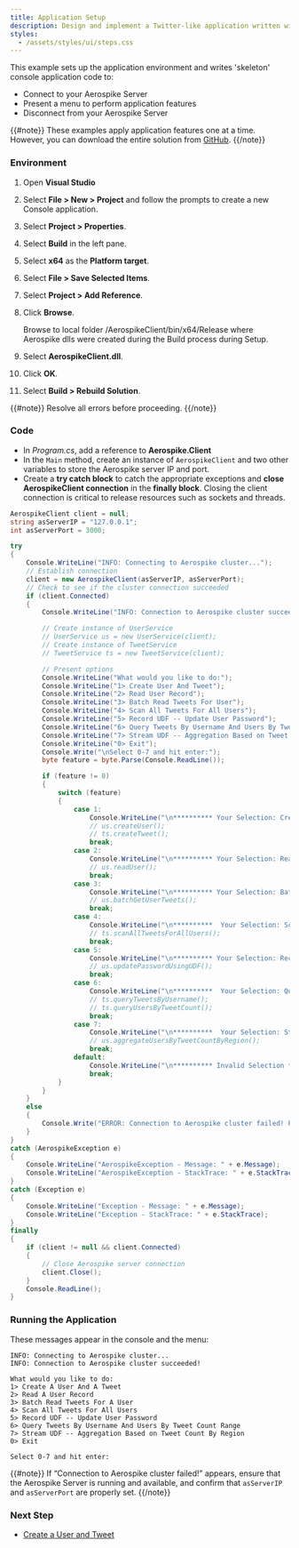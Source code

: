 ```yaml
---
title: Application Setup
description: Design and implement a Twitter-like application written with Aerospike as the only database.
styles:
  - /assets/styles/ui/steps.css
---
```


This example sets up the application environment and writes 'skeleton' console application code to:

- Connect to your Aerospike Server
- Present a menu to perform application features
- Disconnect from your Aerospike Server

{{#note}}
These examples apply application features one at a time. However, you can download the entire solution from [GitHub](https://github.com/aerospike/aerospike-sample-applications).
{{/note}}

### Environment

1. Open **Visual Studio**
1. Select **File > New > Project** and follow the prompts to create a new Console application. 
1. Select **Project > Properties**.
1. Select **Build** in the left pane. 
1. Select **x64** as the **Platform target**.
1. Select **File > Save Selected Items**.
1. Select **Project > Add Reference**.
1. Click **Browse**.

	Browse to local folder /AerospikeClient/bin/x64/Release where Aerospike dlls were created during the Build process during Setup.
1. Select **AerospikeClient.dll**.
1. Click **OK**.
1. Select **Build > Rebuild Solution**.

{{#note}}
Resolve all errors before proceeding.
{{/note}}

### Code

- In _Program.cs_, add a reference to **Aerospike.Client**
- In the `Main` method, create an instance of `AerospikeClient` and two other variables to store the Aerospike server IP and port.
- Create a **try catch block** to catch the appropriate exceptions and **close AerospikeClient connection** in the **finally block**. 
	Closing the client connection is critical to release resources such as sockets and threads.

```cs
AerospikeClient client = null;
string asServerIP = "127.0.0.1";
int asServerPort = 3000;

try
{
    Console.WriteLine("INFO: Connecting to Aerospike cluster...");
    // Establish connection
    client = new AerospikeClient(asServerIP, asServerPort);
    // Check to see if the cluster connection succeeded
    if (client.Connected)
    {
        Console.WriteLine("INFO: Connection to Aerospike cluster succeeded!\n");        

        // Create instance of UserService
        // UserService us = new UserService(client);
        // Create instance of TweetService
        // TweetService ts = new TweetService(client);

        // Present options
        Console.WriteLine("What would you like to do:");
        Console.WriteLine("1> Create User And Tweet");
        Console.WriteLine("2> Read User Record");
        Console.WriteLine("3> Batch Read Tweets For User");
        Console.WriteLine("4> Scan All Tweets For All Users");
        Console.WriteLine("5> Record UDF -- Update User Password");
        Console.WriteLine("6> Query Tweets By Username And Users By Tweet Count Range");
        Console.WriteLine("7> Stream UDF -- Aggregation Based on Tweet Count By Region");
        Console.WriteLine("0> Exit");
        Console.Write("\nSelect 0-7 and hit enter:");
        byte feature = byte.Parse(Console.ReadLine());

        if (feature != 0)
        {
            switch (feature)
            {
                case 1:
                    Console.WriteLine("\n********** Your Selection: Create User And Tweet **********\n");
                    // us.createUser();
                    // ts.createTweet();
                    break;
                case 2:
                    Console.WriteLine("\n********** Your Selection: Read User Record **********\n");
                    // us.readUser();
                    break;
                case 3:
                    Console.WriteLine("\n********** Your Selection: Batch Read Tweets For User **********\n");
                    // us.batchGetUserTweets();
                    break;
                case 4:
                    Console.WriteLine("\n**********  Your Selection: Scan All Tweets For All Users **********\n");
                    // ts.scanAllTweetsForAllUsers();
                    break;
                case 5:
                    Console.WriteLine("\n********** Your Selection: Record UDF -- Update User Password **********\n");
                    // us.updatePasswordUsingUDF();
                    break;
                case 6:
                    Console.WriteLine("\n**********  Your Selection: Query Tweets By Username And Users By Tweet Count Range **********\n");
                    // ts.queryTweetsByUsername();
                    // ts.queryUsersByTweetCount();
                    break;
                case 7:
                    Console.WriteLine("\n**********  Your Selection: Stream UDF -- Aggregation Based on Tweet Count By Region **********\n");
                    // us.aggregateUsersByTweetCountByRegion();
                    break;
                default:
                    Console.WriteLine("\n********** Invalid Selection **********\n");
                    break;
            }
        }
    }
    else
    {
        Console.Write("ERROR: Connection to Aerospike cluster failed! Please check IP & Port settings and try again!");
    }
}
catch (AerospikeException e)
{
    Console.WriteLine("AerospikeException - Message: " + e.Message);
    Console.WriteLine("AerospikeException - StackTrace: " + e.StackTrace);
}
catch (Exception e)
{
    Console.WriteLine("Exception - Message: " + e.Message);
    Console.WriteLine("Exception - StackTrace: " + e.StackTrace);
}
finally
{
    if (client != null && client.Connected)
    {
        // Close Aerospike server connection
        client.Close();
    }
    Console.ReadLine();
}
```

### Running the Application

These messages appear in the console and the menu:

```
INFO: Connecting to Aerospike cluster...
INFO: Connection to Aerospike cluster succeeded!

What would you like to do:
1> Create A User And A Tweet
2> Read A User Record
3> Batch Read Tweets For A User
4> Scan All Tweets For All Users
5> Record UDF -- Update User Password
6> Query Tweets By Username And Users By Tweet Count Range
7> Stream UDF -- Aggregation Based on Tweet Count By Region
0> Exit

Select 0-7 and hit enter:
```

{{#note}}
If “Connection to Aerospike cluster failed!” appears, ensure that the Aerospike Server is running and available, and confirm that `asServerIP` and `asServerPort` are properly set.
{{/note}}

### Next Step
- [Create a User and Tweet](/docs/client/csharp/examples/application/create.html) 

